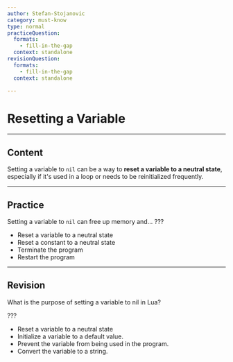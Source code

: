 ```yaml
---
author: Stefan-Stojanovic
category: must-know
type: normal
practiceQuestion:
  formats:
    - fill-in-the-gap
  context: standalone
revisionQuestion:
  formats:
    - fill-in-the-gap
  context: standalone

---
```


# Resetting a Variable

---

## Content

Setting a variable to `nil` can be a way to **reset a variable to a neutral state**, especially if it's used in a loop or needs to be reinitialized frequently.

---

## Practice

Setting a variable to `nil` can free up memory and... ???

- Reset a variable to a neutral state
- Reset a constant to a neutral state
- Terminate the program
- Restart the program


---

## Revision

What is the purpose of setting a variable to nil in Lua?

???

- Reset a variable to a neutral state
- Initialize a variable to a default value.
- Prevent the variable from being used in the program.
- Convert the variable to a string.